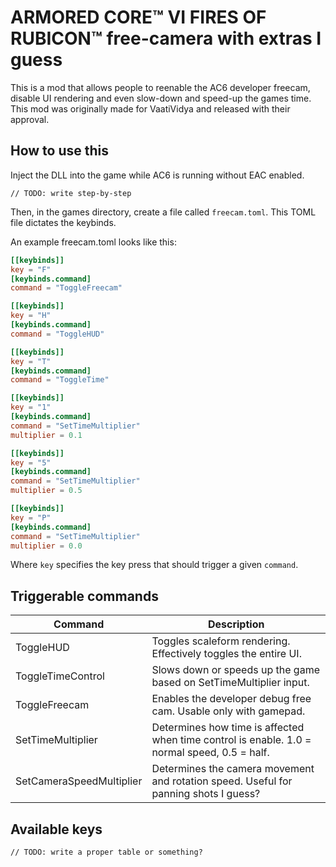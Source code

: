 # ARMORED CORE™ VI FIRES OF RUBICON™ free-camera with extras I guess

This is a mod that allows people to reenable the AC6 developer freecam, disable UI rendering and even slow-down and speed-up the games time. This mod was originally made for VaatiVidya and released with their approval.

## How to use this

Inject the DLL into the game while AC6 is running without EAC enabled.
```
// TODO: write step-by-step
```

Then, in the games directory, create a file called `freecam.toml`. This TOML file dictates the keybinds.

An example freecam.toml looks like this:
```toml
[[keybinds]]
key = "F"
[keybinds.command]
command = "ToggleFreecam"

[[keybinds]]
key = "H"
[keybinds.command]
command = "ToggleHUD"

[[keybinds]]
key = "T"
[keybinds.command]
command = "ToggleTime"

[[keybinds]]
key = "1"
[keybinds.command]
command = "SetTimeMultiplier"
multiplier = 0.1

[[keybinds]]
key = "5"
[keybinds.command]
command = "SetTimeMultiplier"
multiplier = 0.5

[[keybinds]]
key = "P"
[keybinds.command]
command = "SetTimeMultiplier"
multiplier = 0.0
```

Where `key` specifies the key press that should trigger a given `command`.

## Triggerable commands
| Command                  | Description                                                                                  |
|--------------------------|----------------------------------------------------------------------------------------------|
| ToggleHUD                | Toggles scaleform rendering. Effectively toggles the entire UI.                              |
| ToggleTimeControl        | Slows down or speeds up the game based on SetTimeMultiplier input.                           |
| ToggleFreecam            | Enables the developer debug free cam. Usable only with gamepad.                              |
| SetTimeMultiplier        | Determines how time is affected when time control is enable. 1.0 = normal speed, 0.5 = half. |
| SetCameraSpeedMultiplier | Determines the camera movement and rotation speed. Useful for panning shots I guess?         |

## Available keys

```
// TODO: write a proper table or something?
```
